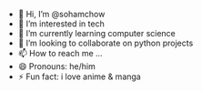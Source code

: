 - 👋 Hi, I’m @sohamchow
- 👀 I’m interested in tech
- 🌱 I’m currently learning computer science
- 💞️ I’m looking to collaborate on python projects
- 📫 How to reach me ...
- 😄 Pronouns: he/him
- ⚡ Fun fact: i love anime & manga

<!---
sohamchow/sohamchow is a ✨ special ✨ repository because its `README.md` (this file) appears on your GitHub profile.
You can click the Preview link to take a look at your changes.
--->
